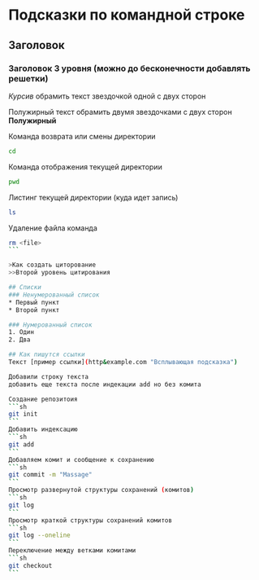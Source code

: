 # Подсказки по командной строке

## Заголовок 

### Заголовок  3 уровня (можно до бесконечности добавлять решетки)

*Курсив* обрамить текст звездочкой одной с двух сторон

Полужирный текст обрамить двумя звездочками с двух сторон **Полужирный**

Команда возврата или смены директории
```sh
cd
```
Команда отображения текущей директории
```sh
pwd
```

Листинг текущей директории (куда идет запись)
```sh
ls
```

Удаление файла команда
``````sh
rm <file>
```

>Как создать циторование
>>Второй уровень цитирования

## Списки
### Ненумерованный список
* Первый пункт
* Второй пункт

### Нумерованный список
1. Один
2. Два

## Как пишутся ссылки
Текст [пример ссылки](http&example.com "Всплывающая подсказка")

Добавили строку текста
добавить еще текста после индекации add но без комита

Создание репозитоия
```sh
git init
```
Добавить индексацию
```sh
git add
```
Добавляем комит и сообщение к сохранению
```sh
git commit -m "Massage"
```
Просмотр развернутой структуры сохранений (комитов)
```sh
git log
```
Просмотр краткой структуры сохранений комитов
```sh
git log --oneline
```
Переключение между ветками комитами
```sh
git checkout
```